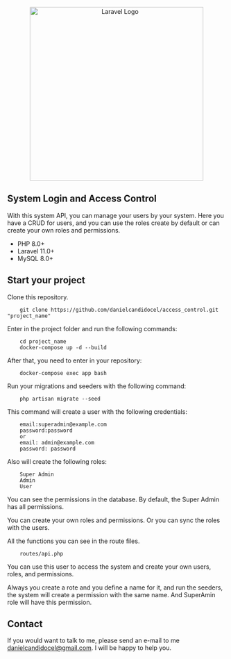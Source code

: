 <p align="center"><a href="https://laravel.com" target="_blank"><img src="https://raw.githubusercontent.com/laravel/art/master/logo-lockup/5%20SVG/2%20CMYK/1%20Full%20Color/laravel-logolockup-cmyk-red.svg" width="400" alt="Laravel Logo"></a></p>


## System Login and Access Control

With this system API, you can manage your users by your system. Here you have a CRUD for users, and you can use the roles create by default or can create your own roles and permissions.

- PHP 8.0+
- Laravel 11.0+
- MySQL 8.0+

## Start your project
Clone this repository.

``` 
    git clone https://github.com/danielcandidocel/access_control.git "project_name"
```

Enter in the project folder and run the following commands:

``` 
    cd project_name 
    docker-compose up -d --build
```

After that, you need to enter in your repository:

``` 
    docker-compose exec app bash
```

Run your migrations and seeders with the following command:

``` 
    php artisan migrate --seed
```
This command will create a user with the following credentials:

``` 
    email:superadmin@example.com
    password:password
    or
    email: admin@example.com
    password: password
```

Also will create the following roles:

``` 
    Super Admin
    Admin
    User
```

You can see the permissions in the database. By default, the Super Admin has all permissions.

You can create your own roles and permissions.
Or you can sync the roles with the users.

All the functions you can see in the route files.

``` 
    routes/api.php
```

You can use this user to access the system and create your own users, roles, and permissions.

Always you create a rote and you define a name for it, and run the seeders, the system will create a permission with the same name. And SuperAmin role will have this permission.



## Contact

If you would want to talk to me, please send an e-mail to me [danielcandidocel@gmail.com](mailto:danielcandidocel@gmail.com). I will be happy to help you.
